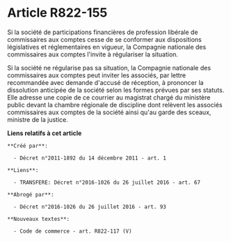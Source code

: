 # Article R822-155

Si la société de participations financières de profession libérale de commissaires aux comptes cesse de se conformer aux
dispositions législatives et réglementaires en vigueur, la Compagnie nationale des commissaires aux comptes l'invite à
régulariser la situation. 

Si la société ne régularise pas sa situation, la Compagnie nationale des commissaires aux comptes peut inviter les associés,
par lettre recommandée avec demande d'accusé de réception, à prononcer la dissolution anticipée de la société selon les
formes prévues par ses statuts. Elle adresse une copie de ce courrier au magistrat chargé du ministère public devant la
chambre régionale de discipline dont relèvent les associés commissaires aux comptes de la société ainsi qu'au garde des
sceaux, ministre de la justice.

**Liens relatifs à cet article**

	**Créé par**:

	  - Décret n°2011-1892 du 14 décembre 2011 - art. 1

	**Liens**:

	  - TRANSFERE: Décret n°2016-1026 du 26 juillet 2016 - art. 67

	**Abrogé par**:

	  - Décret n°2016-1026 du 26 juillet 2016 - art. 93

	**Nouveaux textes**:

	  - Code de commerce - art. R822-117 (V)
